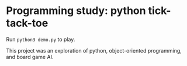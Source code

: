 # Programming study: python tick-tack-toe
Run `python3 demo.py` to play.

This project was an exploration of python, object-oriented programming, and board game AI.





